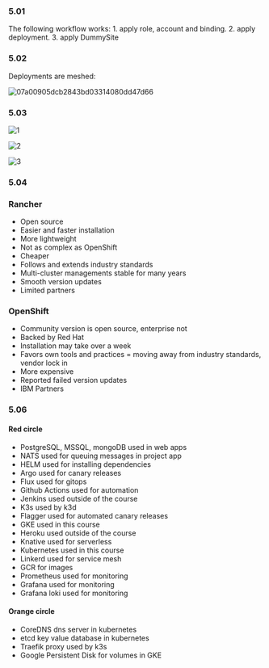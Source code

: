 ### 5.01

The following workflow works: 1. apply role, account and binding. 2. apply deployment. 3. apply DummySite

### 5.02

Deployments are meshed:

![07a00905dcb2843bd03314080dd47d66](https://user-images.githubusercontent.com/74241142/181226634-baa965e5-818c-4275-8ec2-6de6c071ce0c.png)


### 5.03
![1](https://user-images.githubusercontent.com/74241142/181248093-2582dbc8-db87-471b-802a-bb42e884124b.png)

![2](https://user-images.githubusercontent.com/74241142/181248101-be5c413d-3553-48ed-a946-7f0acc886b00.png)

![3](https://user-images.githubusercontent.com/74241142/181248114-001d0993-26af-4482-964e-09462582d089.png)


### 5.04

### Rancher
- Open source
- Easier and faster installation
- More lightweight
- Not as complex as OpenShift
- Cheaper
- Follows and extends industry standards
- Multi-cluster managements stable for many years
- Smooth version updates
- Limited partners

### OpenShift
- Community version is open source, enterprise not
- Backed by Red Hat
- Installation may take over a week
- Favors own tools and practices = moving away from industry standards, vendor lock in
- More expensive
- Reported failed version updates
- IBM Partners

### 5.06

#### Red circle
- PostgreSQL, MSSQL, mongoDB used in web apps
- NATS used for queuing messages in project app
- HELM used for installing dependencies
- Argo used for canary releases
- Flux used for gitops
- Github Actions used for automation
- Jenkins used outside of the course
- K3s used by k3d
- Flagger used for automated canary releases
- GKE used in this course
- Heroku used outside of the course
- Knative used for serverless
- Kubernetes used in this course
- Linkerd used for service mesh
- GCR for images
- Prometheus used for monitoring
- Grafana used for monitoring
- Grafana loki used for monitoring

#### Orange circle
- CoreDNS dns server in kubernetes
- etcd key value database in kubernetes
- Traefik proxy used by k3s
- Google Persistent Disk for volumes in GKE
